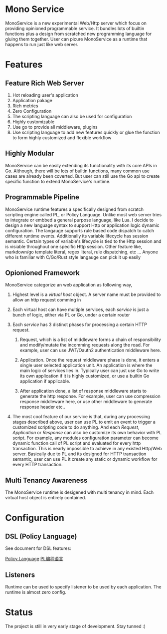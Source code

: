 # Mono Service

MonoService is a new experimental Web/Http server which focus on providing
opinioned programmable service. It bundles lots of builtin functions plus
a design from scratched new programming language for gluing them together. User
can picure MonoService as a runtime that happens to run just like web server.

# Features

## Feature Rich Web Server

1. Hot reloading user's application
2. Application pakage
3. Rich metrics
4. Zero Configuration
  1. The scripting language can also be used for configuration
5. Highly customizable
  1. Use go to provide all middleware, plugins
  2. Use scripting language to add new features quickly or glue the function to
     form highly customized and flexible workflow

## Highly Modular

MonoService can be easily extending its functionality with its core APIs in Go.
Although, there will be lots of builtin functions, many common use cases are
already been coverted. But user can still use the Go api to create specific
function to extend MonoService's runtime.

## Programmable Pipeline

MonoService runtime features a specifically designed from scratch scripting engine
called PL, or Policy Language. Unlike most web server tries to integrate or embbed
a general purpose language, like Lua. I decide to design a new language syntax to
support Http or application logic dynamic configuration. The langauge supports
rule based code dispatch to catch different runtime events. Additionally its
variable lifecycle has session semantic. Certain types of variable's lifecycle is
tied to the Http session and is visiable throughout one specific Http session.
Other feature like, markdown/go template literal, regex literal, rule dispatching,
etc ... Anyone who is familiar with C/Go/Rust style langauge can pick it up easily

## Opionioned Framework

MonoService categorize an web application as following way,

1. Highest level is a *virtual host* object. A server name must be provided to
   allow an http request comming in

2. Each virtual host can have multiple services, each *service* is just a bunch
   of logic, either via PL or Go, under a certain router

3. Each *service* has 3 distinct phases for processing a certain HTTP request.

   1. Request, which is a list of middleware forms a chain of responsibility and
      modify/mutate the incomming requests along the road. For example, user
      can use JWT/Oauth2 authentication middleware here.

   2. Application. Once the request middleware phase is done, it enters a single
      user selected application unit. An application is where the main logic
      of services lies in. Typically user can just use Go to write its own
      application if it is highly customized, or use a builtin Go application
      if applicable.

   3. After application done, a list of response middleware starts to generate
      the http response. For example, user can use compression response
      middleware here, or use other middleware to generate response header etc..

4. The most cool feature of our service is that, during any processing stages
   described above, user can use PL to emit an event to trigger a customized
   scripting code to do anything. And each *Request*, *Application* or *Response*
   can also be customize its own behavior with PL script. For example, any
   modules configuration parameter can become dynamic function call of PL
   script and evaluated for every http transaction. This is nearly impossible
   to achieve in any existed Http/Web server. Basically due to PL and its
   designed for HTTP transaction semantic, user can use PL it create any
   static or dynamic workflow for every HTTP transaction.

## Multi Tenancy Awareness

The MonoService runtime is desigened with multi tenancy in mind. Each virtual
host object is entirely contained.

# Configuration

## DSL (Policy Language)

See document for DSL features:

[Policy Language](doc/pl.md)
[PL编程语言](doc/pl-cn.md)


## Listeners

Runtime can be used to specify listener to be used by each application. The
runtime is almost zero config. 

# Status

The project is still in very early stage of development. Stay tunned :)
